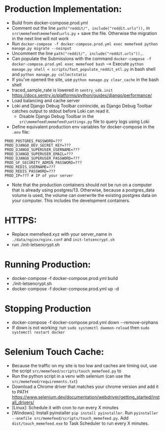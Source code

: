 # Production Implementation:

- Build from docker-compose.prod.yml
- Comment out the line `path("reddit/", include("reddit.urls")),` in `src\memefeed\memefeed\urls.py` + save the file. Otherwise the migration in the next line will not work
- Run `docker-compose -f docker-compose.prod.yml exec memefeed python manage.py migrate --noinput`
- Uncomment the line `path("reddit/", include("reddit.urls")),`. 
- Can populate the Submissions with the command `docker-compose -f docker-compose.prod.yml exec memefeed bash` --> Execute `python manage.py shell < scripts/fast_populate_reddit_etl.py` in bash shell and `python manage.py collectstatic`
- If you've opened the site, use `python manage.py clear_cache` in the bash shell
- traced_sample_rate is lowered in `sentry_sdk.init` https://docs.sentry.io/platforms/python/guides/django/performance/
- Load balancing and cache server
- Loki and Django Debug Toolbar coinincide, as Django Debug Toolbar catches output to stdout before Loki can read it.
    - Disable Django Debug Toolbar in the `src\memefeed\memefeed\settings.py` file to query logs using Loki
- Define equivalent production env variables for docker-compose in the `.env` file:
```
PROD_POSTGRES_PASSWORD=???
PROD_DJANGO_DEV_SECRET_KEY=???
PROD_DJANGO_SUPERUSER_USERNAME=???
PROD_DJANGO_SUPERUSER_EMAIL=???
PROD_DJANGO_SUPERUSER_PASSWORD=???
PROD_GF_SECURITY_ADMIN_PASSWORD=???
PROD_REDIS_USERNAME=???
PROD_REDIS_PASSWORD=???
PROD_IP=??? # IP of your server
```
- Note that the production containers should not be run on a computer that is already using postgres/13. Otherwise, because a postgres_data volume is used, the volume can overwrite the existing postgres data on your computer. This includes the development containers.

# HTTPS:
- Replace memefeed.xyz with your server_name in `./data/nginx/nginx.conf` and `init-letsencrypt.sh`
- run ./init-letsencrypt.sh 

# Running Production:
- docker-compose -f docker-compose.prod.yml build
- ./init-letsencrypt.sh 
- docker-compose -f docker-compose.prod.yml up -d

# Stopping Production
- docker-compose -f docker-compose.prod.yml down --remove-orphans
- If down is not working: run `sudo systemctl daemon-reload` then `sudo systemctl restart docker`

# Selenium Touch Cache:
- Because the traffic on my site is too low and caches are timing out, use the script `src/memefeed/scripts/touch_memefeed.py` to 
- Run the python script in a venv with selenium (can use the `src/memefeed/requirements.txt`)
- Download a Chrome driver that matches your chrome version and add it to PATH https://www.selenium.dev/documentation/webdriver/getting_started/install_drivers/
- [Linux]: Schedule it with cron to run every X minutes
- [Windows]: Install pyinstaller `pip install pyinstaller`. Run `pyinstaller --onefile src/memefeed/scripts/touch_memefeed.py`. Add `dist/touch_memefeed.exe` to Task Scheduler to run every X minutes.